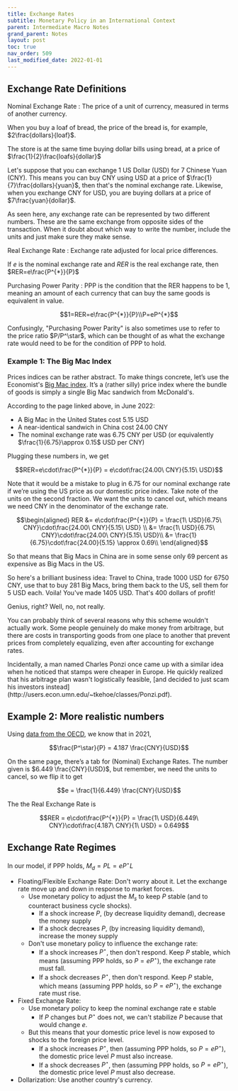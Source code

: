 ```yaml
---
title: Exchange Rates
subtitle: Monetary Policy in an International Context
parent: Intermediate Macro Notes
grand_parent: Notes
layout: post
toc: true
nav_order: 509
last_modified_date: 2022-01-01
---
```



## Exchange Rate Definitions

Nominal Exchange Rate
: The price of a unit of currency, measured in terms of another currency.

When you buy a loaf of bread, the price of the bread is, for example, $2\frac{dollars}{loaf}$.

The store is at the same time buying dollar bills using bread, at a price of $\frac{1}{2}\frac{loafs}{dollar}$

Let's suppose that you can exchange 1 US Dollar (USD) for 7 Chinese Yuan (CNY).
This means you can buy CNY using USD at a price of $\frac{1}{7}\frac{dollars}{yuan}$, then that's the nominal exchange rate.
Likewise, when you exchange CNY for USD, you are buying dollars at a price of $7\frac{yuan}{dollar}$.

<aside>As seen here, any exchange rate can be represented by two different numbers. 
These are the same exchange from opposite sides of the transaction.
When it doubt about which way to write the number, include the units and just make sure they make sense.</aside>



Real Exchange Rate
: Exchange rate adjusted for local price differences.

If $e$ is the nominal exchange rate and $RER$ is the real exchange rate, then $RER=e\frac{P^{*}}{P}$

<!--Example - Big Mac Index: -->

Purchasing Power Parity
: PPP is the condition that the RER happens to be 1, meaning an amount of each currency that can buy the same goods is equivalent in value.

$$1=RER=e\frac{P^{*}}{P}\\P=eP^{*}$$

<aside>Confusingly, "Purchasing Power Parity" is also sometimes use to refer to the price ratio $P/P^\star$, 
which can be thought of as what the exchange rate would need to be for the condition of PPP to hold.</aside>

<!--
https://files.stlouisfed.org/files/htdocs/publications/review/03/11/pakko.pdf
https://www.economist.com/big-mac-index
https://data.oecd.org/conversion/purchasing-power-parities-ppp.htm#indicator-chart
-->



### Example 1: The Big Mac Index

Prices indices can be rather abstract. To make things concrete, let’s use the Economist's [Big Mac index](https://www.economist.com/big-mac-index). 
It’s a  (rather silly) price index where the bundle of goods is simply a single Big Mac sandwich from McDonald's.

According to the page linked above, in June 2022:

- A Big Mac in the United States cost 5.15 USD
- A near-identical sandwich in China cost 24.00 CNY
- The nominal exchange rate was 6.75 CNY per USD (or equivalently $\frac{1}{6.75}\approx 0.15$ USD per CNY)

Plugging these numbers in, we get

$$RER=e\cdot\frac{P^{*}}{P} = e\cdot\frac{24.00\ CNY}{5.15\ USD}$$

Note that it would be a mistake to plug in 6.75 for our nominal exchange rate if we’re using the US price as our
domestic price index. Take note of the units on the second fraction. We want the units to cancel out, which means
we need CNY in the denominator of the exchange rate.


$$\begin{aligned}
RER &= e\cdot\frac{P^{*}}{P} = \frac{1\ USD}{6.75\ CNY}\cdot\frac{24.00\ CNY}{5.15\ USD} \\
&= \frac{1\ USD}{6.75\ CNY}\cdot\frac{24.00\ CNY}{5.15\ USD}\\
&= \frac{1}{6.75}\cdot\frac{24.00}{5.15} \approx 0.69\\
\end{aligned}$$


So that means that Big Macs in China are in some sense only 69 percent as expensive as Big Macs in the US.

So here's a brilliant business idea: 
Travel to China, trade 1000 USD for 6750 CNY, 
use that to buy 281 Big Macs, 
bring them back to the US, sell them for 5 USD each.
Voila! You've made 1405 USD. That's 400 dollars of profit!

Genius, right? Well, no, not really.

You can probably think of several reasons why this scheme wouldn't actually work.
Some people genuinely do make money from arbitrage, but there are costs in transporting goods from one place to another that prevent prices from completely equalizing, even after accounting for exchange rates.

<aside markdown="block">Incidentally, a man named Charles Ponzi once came up with a similar idea when he noticed that stamps were cheaper in Europe. He quickly realized that his arbitrage plan wasn't logistically feasible, [and decided to just scam his investors instead](http://users.econ.umn.edu/~tkehoe/classes/Ponzi.pdf).</aside>


## Example 2: More realistic numbers

Using [data from the OECD](https://data.oecd.org/conversion/purchasing-power-parities-ppp.htm#indicator-chart), we know that in 2021, 

$$\frac{P^\star}{P} = 4.187 \frac{CNY}{USD}$$

On the same page, there’s a tab for (Nominal) Exchange Rates. The number given is $6.449 \frac{CNY}{USD}$,
but remember,
we need the units to cancel, so we flip it to get

$$e = \frac{1}{6.449} \frac{CNY}{USD}$$

The the Real Exchange Rate is

$$RER = e\cdot\frac{P^{*}}{P} = \frac{1\ USD}{6.449\ CNY}\cdot\frac{4.187\ CNY}{1\ USD} = 0.649$$



## Exchange Rate Regimes

In our model, if PPP holds, $M_{d}=PL=eP^{\star}L$

- Floating/Flexible Exchange Rate: Don't worry about it. Let the exchange rate move up and down in response to market forces.
    - Use monetary policy to adjust the $M_{s}$ to keep $P$ stable (and to counteract business cycle shocks).
        - If a shock increase $P$, (by decrease liquidity demand), decrease the money supply
        - If a shock decreases $P$, (by increasing liquidity demand), increase the money supply
    - Don't use monetary policy to influence the exchange rate:
        - If a shock increases $P^{\star}$, then don't respond. Keep $P$ stable, which means (assuming PPP holds, so $P=eP^{\star}$), the exchange rate must fall.
        - If a shock decreases $P^{\star}$, then don't respond. Keep $P$ stable, which means (assuming PPP holds, so $P=eP^{\star}$), the exchange rate must rise.
- Fixed Exchange Rate: 
    - Use monetary policy to keep the nominal exchange rate e stable
        - If $P$ changes but $P^{\star}$ does not, we can't stabilize $P$ because that would change $e$.
    - But this means that your domestic price level is now exposed to shocks to the foreign price level.
        - If a shock increases $P^{\star}$, then (assuming PPP holds, so $P=eP^{\star}$), the domestic price level $P$ must also increase.
        - If a shock decreases $P^{\star}$, then (assuming PPP holds, so $P=eP^{\star}$), the domestic price level $P$ must also decrease.
- Dollarization: Use another country's currency.